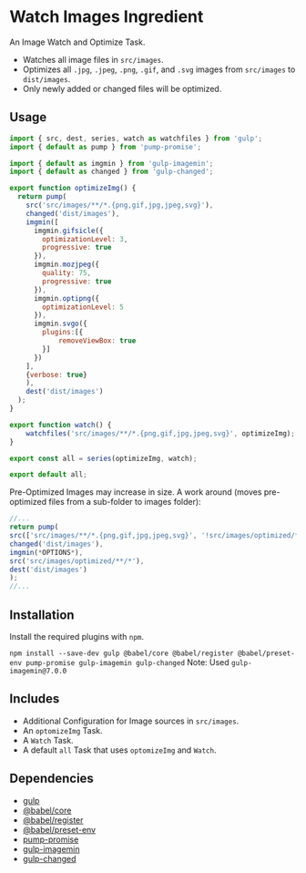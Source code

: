 Watch Images Ingredient
================================================================================

An Image Watch and Optimize Task.

- Watches all image files in `src/images`.
- Optimizes all `.jpg`, `.jpeg`, `.png`, `.gif`, and `.svg` images from `src/images` to `dist/images`.
- Only newly added or changed files will be optimized. 

Usage
--------------------------------------------------------------------------------

```javascript
import { src, dest, series, watch as watchfiles } from 'gulp';
import { default as pump } from 'pump-promise';

import { default as imgmin } from 'gulp-imagemin';
import { default as changed } from 'gulp-changed';

export function optimizeImg() {
  return pump(
    src('src/images/**/*.{png,gif,jpg,jpeg,svg}'),
    changed('dist/images'),
    imgmin([
      imgmin.gifsicle({
        optimizationLevel: 3, 
        progressive: true
      }),
      imgmin.mozjpeg({
        quality: 75, 
        progressive: true
      }),
      imgmin.optipng({
        optimizationLevel: 5
      }),
      imgmin.svgo({
        plugins:[{
            removeViewBox: true
        }]
      })
    ],
    {verbose: true}
    ),
    dest('dist/images')
  );
}

export function watch() {
    watchfiles('src/images/**/*.{png,gif,jpg,jpeg,svg}', optimizeImg);
}

export const all = series(optimizeImg, watch);

export default all;
```

Pre-Optimized Images may increase in size. A work around (moves pre-optimized files from a sub-folder to images folder):
```javascript
//...
return pump(
src(['src/images/**/*.{png,gif,jpg,jpeg,svg}', '!src/images/optimized/**/*']),
changed('dist/images'),
imgmin(*OPTIONS*),
src('src/images/optimized/**/*'),
dest('dist/images')
);
//...
```

Installation
--------------------------------------------------------------------------------

Install the required plugins with `npm`.

`npm install --save-dev gulp @babel/core @babel/register @babel/preset-env pump-promise gulp-imagemin gulp-changed`
Note: Used `gulp-imagemin@7.0.0`

Includes
--------------------------------------------------------------------------------

- Additional Configuration for Image sources in `src/images`.
- An `optomizeImg` Task.
- A `Watch` Task.
- A default `all` Task that uses `optomizeImg` and `Watch`.

Dependencies
--------------------------------------------------------------------------------

- [gulp](https://www.npmjs.com/package/gulp)
- [@babel/core](https://www.npmjs.com/package/@babel/core)
- [@babel/register](https://www.npmjs.com/package/@babel/register)
- [@babel/preset-env](https://www.npmjs.com/package/@babel/preset-env)
- [pump-promise](https://www.npmjs.com/package/pump-promise)
- [gulp-imagemin](https://www.npmjs.com/package/gulp-imagemin)
- [gulp-changed](https://www.npmjs.com/package/gulp-changed)
